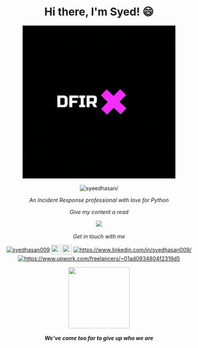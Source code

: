 <div align="center">
  <h1 align="center">Hi there, I'm Syed! 😄</h1>
  <!-- Credits for the picture: https://github.com/abhisheknaiidu/abhisheknaiidu/blob/master/code.gif?raw=true -->
  <p align="center"><img alt="DFIR" src="https://github.com/syeedhasan/syeedhasan/blob/master/DFIR.gif?raw=true" height=400 width=400/></p>
</div>
<p align="center"> 
  <img src="https://komarev.com/ghpvc/?username=SyeedHasan&style=flat&color=06313f&label=Viewers" alt=syeedhasan/>
</p>
<p align="center"><i>An Incident Response professional with love for Python</i></p>


<p align="center">
<a href="https://github.com/SyeedHasan">
  <!-- <img height="180em" src="https://github-readme-stats-eight-theta.vercel.app/api?username=SyeedHasan&show_icons=true&theme=react&include_all_commits=true&count_private=true"/> -->
</a>
</p>

<p align="center"><i>Give my content a read</i></p>
<p align="center"><a href="https://syedhasan010.medium.com"><img src="https://github-readme-medium.vercel.app/?username=syedhasan010" /></a></p>

<p align="center"><i>Get in touch with me</i></p>
<p align="center"> 
<a href="https://twitter.com/syedhasan009" target="blank"><img align="center" src=https://cdn.jsdelivr.net/npm/simple-icons@3.0.1/icons/twitter.svg alt="syedhasan009" height="25" width="25" /></a>
<a href="https://syedhasan010.medium.com" target="blank"><img align="center" src=https://cdn.jsdelivr.net/npm/simple-icons@3.0.1/icons/medium.svg height="25" width="25" /></a>
<a href="https://sensei-infosec.netlify.com" target="blank"><img align="center" src=https://cdn.jsdelivr.net/npm/simple-icons@3.0.1/icons/netlify.svg height="25" width="25" /></a>
<a href="https://www.linkedin.com/in/syedhasan009/" target="blank"><img align="center" src=https://cdn.jsdelivr.net/npm/simple-icons@3.0.1/icons/linkedin.svg alt="https://www.linkedin.com/in/syedhasan009/" height="25" width="25" /></a>    
<a href="https://www.upwork.com/freelancers/~01ad0934804f2319d5" target="blank"><img align="center" src=https://cdn.jsdelivr.net/npm/simple-icons@3.0.1/icons/upwork.svg alt="https://www.upwork.com/freelancers/~01ad0934804f2319d5" height="25" width="25" /></a>    
</p>




<p align="center"><img src="https://octodex.github.com/images/daftpunktocat-guy.gif" height="160px" width="160px"></p>
<p align="center"><b><i>We've come too far to give up who we are</i></b></p>
